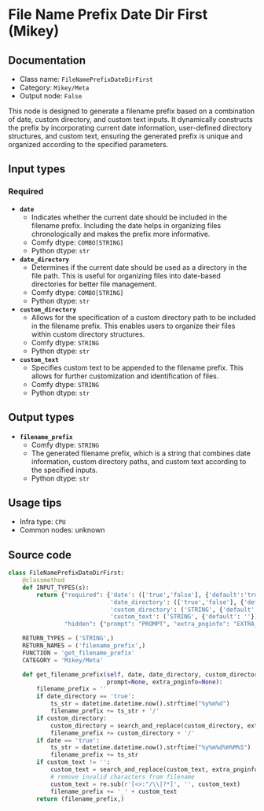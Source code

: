 # File Name Prefix Date Dir First (Mikey)
## Documentation
- Class name: `FileNamePrefixDateDirFirst`
- Category: `Mikey/Meta`
- Output node: `False`

This node is designed to generate a filename prefix based on a combination of date, custom directory, and custom text inputs. It dynamically constructs the prefix by incorporating current date information, user-defined directory structures, and custom text, ensuring the generated prefix is unique and organized according to the specified parameters.
## Input types
### Required
- **`date`**
    - Indicates whether the current date should be included in the filename prefix. Including the date helps in organizing files chronologically and makes the prefix more informative.
    - Comfy dtype: `COMBO[STRING]`
    - Python dtype: `str`
- **`date_directory`**
    - Determines if the current date should be used as a directory in the file path. This is useful for organizing files into date-based directories for better file management.
    - Comfy dtype: `COMBO[STRING]`
    - Python dtype: `str`
- **`custom_directory`**
    - Allows for the specification of a custom directory path to be included in the filename prefix. This enables users to organize their files within custom directory structures.
    - Comfy dtype: `STRING`
    - Python dtype: `str`
- **`custom_text`**
    - Specifies custom text to be appended to the filename prefix. This allows for further customization and identification of files.
    - Comfy dtype: `STRING`
    - Python dtype: `str`
## Output types
- **`filename_prefix`**
    - Comfy dtype: `STRING`
    - The generated filename prefix, which is a string that combines date information, custom directory paths, and custom text according to the specified inputs.
    - Python dtype: `str`
## Usage tips
- Infra type: `CPU`
- Common nodes: unknown


## Source code
```python
class FileNamePrefixDateDirFirst:
    @classmethod
    def INPUT_TYPES(s):
        return {"required": {'date': (['true','false'], {'default':'true'}),
                             'date_directory': (['true','false'], {'default':'true'}),
                             'custom_directory': ('STRING', {'default': ''}),
                             'custom_text': ('STRING', {'default': ''})},
                "hidden": {"prompt": "PROMPT", "extra_pnginfo": "EXTRA_PNGINFO"},}

    RETURN_TYPES = ('STRING',)
    RETURN_NAMES = ('filename_prefix',)
    FUNCTION = 'get_filename_prefix'
    CATEGORY = 'Mikey/Meta'

    def get_filename_prefix(self, date, date_directory, custom_directory, custom_text,
                            prompt=None, extra_pnginfo=None):
        filename_prefix = ''
        if date_directory == 'true':
            ts_str = datetime.datetime.now().strftime("%y%m%d")
            filename_prefix += ts_str + '/'
        if custom_directory:
            custom_directory = search_and_replace(custom_directory, extra_pnginfo, prompt)
            filename_prefix += custom_directory + '/'
        if date == 'true':
            ts_str = datetime.datetime.now().strftime("%y%m%d%H%M%S")
            filename_prefix += ts_str
        if custom_text != '':
            custom_text = search_and_replace(custom_text, extra_pnginfo, prompt)
            # remove invalid characters from filename
            custom_text = re.sub(r'[<>:"/\\|?*]', '', custom_text)
            filename_prefix += '_' + custom_text
        return (filename_prefix,)

```
